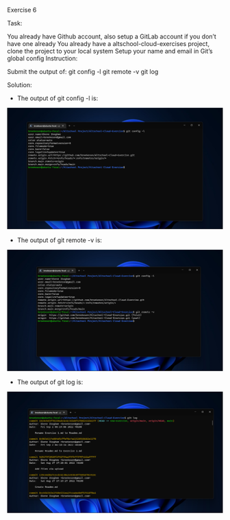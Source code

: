 Exercise 6

Task:

You already have Github account, also setup a GitLab account if you don’t have one already
You already have a altschool-cloud-exercises project, clone the project to your local system
Setup your name and email in Git’s global config
Instruction:

Submit the output of:
git config -l
git remote -v
git log

Solution:

- The output of git config -l is:

![git config -l Output](git_config.png)

- The output of git remote -v is:

![git remote -v Output](git_remote.png)

- The output of git log is:

![git log Output](git_log.png)